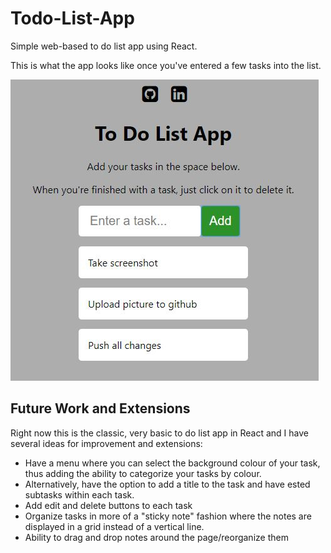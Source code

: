# Todo-List-App

Simple web-based to do list app using React.

This is what the app looks like once you've entered a few tasks into the list.

![screenshot](https://github.com/keeganosler/Todo-List-App/blob/master/screen.JPG)

## Future Work and Extensions

Right now this is the classic, very basic to do list app in React and I have several ideas for improvement and extensions:
* Have a menu where you can select the background colour of your task, thus adding the ability to categorize your tasks by colour.
* Alternatively, have the option to add a title to the task and have ested subtasks within each task.
* Add edit and delete buttons to each task
* Organize tasks in more of a "sticky note" fashion where the notes are displayed in a grid instead of a vertical line.
* Ability to drag and drop notes around the page/reorganize them
